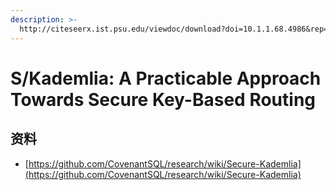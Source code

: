 ```yaml
---
description: >-
  http://citeseerx.ist.psu.edu/viewdoc/download?doi=10.1.1.68.4986&rep=rep1&type=pdf
---
```


# S/Kademlia: A Practicable Approach Towards Secure Key-Based Routing

## 资料

* [https://github.com/CovenantSQL/research/wiki/Secure-Kademlia](https://github.com/CovenantSQL/research/wiki/Secure-Kademlia)

